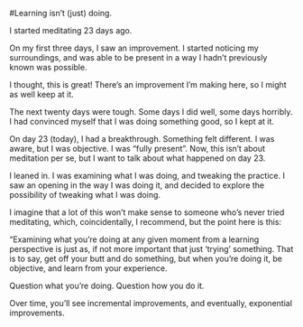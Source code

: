 #Learning isn’t (just) doing.

I started meditating 23 days ago.

On my first three days, I saw an improvement. I started noticing my surroundings, and was able to be present in a way I hadn’t previously known was possible.

I thought, this is great! There’s an improvement I’m making here, so I might as well keep at it.

The next twenty days were tough. Some days I did well, some days horribly. I had convinced myself that I was doing something good, so I kept at it.

On day 23 (today), I had a breakthrough. Something felt different. I was aware, but I was objective. I was “fully present”. Now, this isn’t about meditation per se, but I want to talk about what happened on day 23.

I leaned in. I was examining what I was doing, and tweaking the practice. I saw an opening in the way I was doing it, and decided to explore the possibility of tweaking what I was doing. 

I imagine that a lot of this won’t make sense to someone who’s never tried meditating, which, coincidentally, I recommend, but the point here is this:

“Examining what you’re doing at any given moment from a learning perspective is just as, if not more important that just ‘trying’ something. That is to say, get off your butt and do something, but when you’re doing it, be objective, and learn from your experience.

Question what you’re doing. Question how you do it.

Over time, you’ll see incremental improvements, and eventually, exponential improvements.


